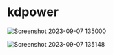 # kdpower
![Screenshot 2023-09-07 135000](https://github.com/zox47/kdpower/assets/53087330/93cab750-663f-4bb1-8342-7a27f36b99c0)

![Screenshot 2023-09-07 135148](https://github.com/zox47/kdpower/assets/53087330/322b1711-5e55-4db4-9b55-2a758f526834)
